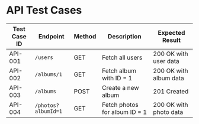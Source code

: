 # API Test Cases

| Test Case ID | Endpoint              | Method | Description                    | Expected Result |
|--------------|-----------------------|--------|--------------------------------|-----------------|
| API-001      | `/users`              | GET    | Fetch all users                | 200 OK with user data |
| API-002      | `/albums/1`           | GET    | Fetch album with ID = 1        | 200 OK with album data |
| API-003      | `/albums`             | POST   | Create a new album             | 201 Created |
| API-004      | `/photos?albumId=1`   | GET    | Fetch photos for album ID = 1  | 200 OK with photo data |

